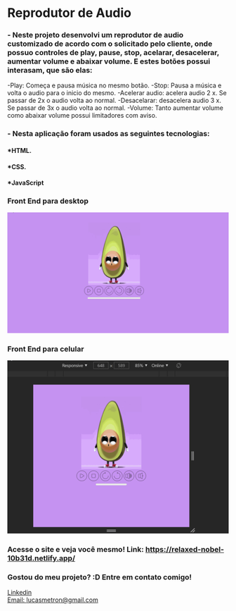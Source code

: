 # Reprodutor de Audio

### - Neste projeto desenvolvi um reprodutor de audio customizado de acordo com o solicitado pelo cliente, onde possuo controles de play, pause, stop, acelarar, desacelerar, aumentar volume e abaixar volume. E estes botões possui interasam, que são elas:

-Play: Começa e pausa música no mesmo botão.
-Stop: Pausa a música e volta o audio para o inicio do mesmo.
-Acelerar audio: acelera audio 2 x. Se passar de 2x o audio volta ao normal.
-Desacelarar: desacelera audio 3 x. Se passar de 3x o audio volta ao normal.
-Volume: Tanto aumentar volume como abaixar volume possui limitadores com aviso. 

### - Nesta aplicação foram usados as seguintes tecnologias:

#### *HTML.
#### *CSS.
#### *JavaScript



### Front End para desktop
![Tela inicial](./assets/images/pc.gif)

### Front End para celular
![mailchimp](./assets/images/mobile.gif)

### Acesse o site e veja você mesmo! Link: https://relaxed-nobel-10b31d.netlify.app/


### Gostou do meu projeto? :D Entre em contato comigo! 
[Linkedin](https://www.linkedin.com/in/lucas-rosa-058683102/) <br/>
[Email: lucasmetron@gmail.com](mailto:lucasmetron@gmail.com)